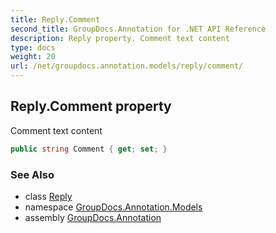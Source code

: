 ```yaml
---
title: Reply.Comment
second_title: GroupDocs.Annotation for .NET API Reference
description: Reply property. Comment text content
type: docs
weight: 20
url: /net/groupdocs.annotation.models/reply/comment/
---
```

## Reply.Comment property

Comment text content

```csharp
public string Comment { get; set; }
```

### See Also

* class [Reply](../)
* namespace [GroupDocs.Annotation.Models](../../reply/)
* assembly [GroupDocs.Annotation](../../../)



